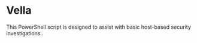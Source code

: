 # Vella
This PowerShell script is designed to assist with basic host-based security investigations..
